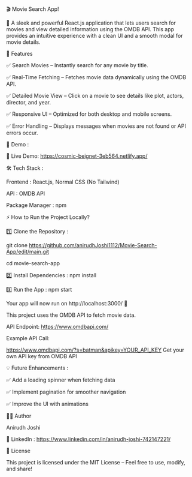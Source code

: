 🎬 Movie Search App!

🚀 A sleek and powerful React.js application that lets users search for movies and view detailed information using the OMDB API. 
This app provides an intuitive experience with a clean UI and a smooth modal for movie details.

🌟 Features

✅ Search Movies – Instantly search for any movie by title.

✅ Real-Time Fetching – Fetches movie data dynamically using the OMDB API.

✅ Detailed Movie View – Click on a movie to see details like plot, actors, director, and year.

✅ Responsive UI – Optimized for both desktop and mobile screens.

✅ Error Handling – Displays messages when movies are not found or API errors occur.

🎥 Demo : 

🔗 Live Demo: https://cosmic-beignet-3eb564.netlify.app/

🛠️ Tech Stack : 

Frontend : React.js, Normal CSS (No Tailwind)

API : OMDB API

Package Manager : npm

⚡ How to Run the Project Locally?

1️⃣ Clone the Repository : 

git clone https://github.com/anirudhJoshi1112/Movie-Search-App/edit/main.git

cd movie-search-app

2️⃣ Install Dependencies : 
npm install

3️⃣ Run the App : 
npm start


Your app will now run on http://localhost:3000/ 🚀

This project uses the OMDB API to fetch movie data.

API Endpoint: https://www.omdbapi.com/

Example API Call:

https://www.omdbapi.com/?s=batman&apikey=YOUR_API_KEY
Get your own API key from OMDB API

💡 Future Enhancements : 

✅ Add a loading spinner when fetching data

✅ Implement pagination for smoother navigation

✅ Improve the UI with animations

👨‍💻 Author

Anirudh Joshi

🔗 LinkedIn : https://www.linkedin.com/in/anirudh-joshi-742147221/

📝 License

This project is licensed under the MIT License – Feel free to use, modify, and share!

